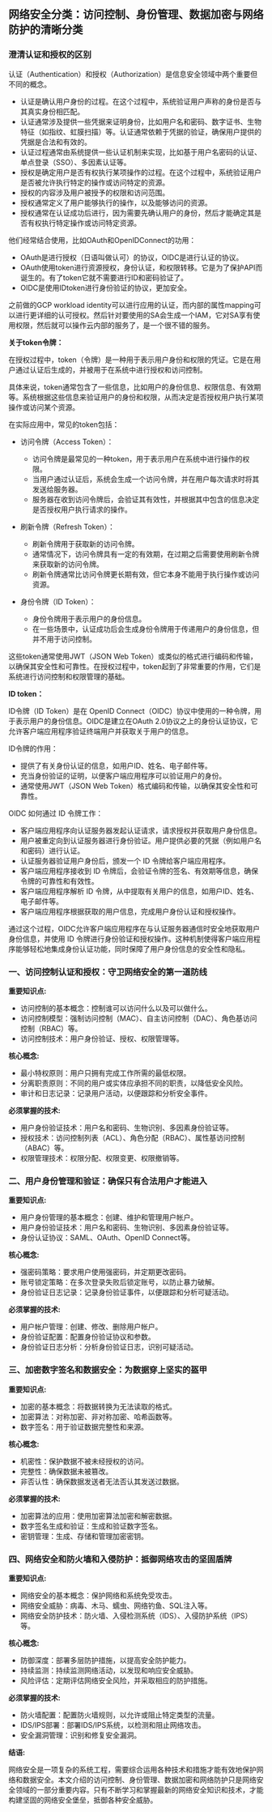 ## 网络安全分类：访问控制、身份管理、数据加密与网络防护的清晰分类

### 澄清认证和授权的区别

认证（Authentication）和授权（Authorization）是信息安全领域中两个重要但不同的概念。

- 认证是确认用户身份的过程。在这个过程中，系统验证用户声称的身份是否与其真实身份相匹配。
- 认证通常涉及提供一些凭据来证明身份，比如用户名和密码、数字证书、生物特征（如指纹、虹膜扫描）等。认证通常依赖于凭据的验证，确保用户提供的凭据是合法和有效的。
- 认证过程通常由系统提供一些认证机制来实现，比如基于用户名密码的认证、单点登录（SSO）、多因素认证等。
- 授权是确定用户是否有权执行某项操作的过程。在这个过程中，系统验证用户是否被允许执行特定的操作或访问特定的资源。
- 授权的内容涉及用户被授予的权限和访问范围。
- 授权通常定义了用户能够执行的操作，以及能够访问的资源。
- 授权通常在认证成功后进行，因为需要先确认用户的身份，然后才能确定其是否有权执行特定操作或访问特定资源。

他们经常结合使用，比如OAuth和OpenIDConnect的功用：

- OAuth是进行授权（日语叫做认可）的协议，OIDC是进行认证的协议。
- OAuth使用token进行资源授权，身份认证，和权限转移。它是为了保护API而诞生的。有了token它就不需要进行ID和密码验证了。
- OIDC是使用IDtoken进行身份验证的协议，更加安全。

之前做的GCP workload identity可以进行应用的认证，而内部的属性mapping可以进行更详细的认可授权。然后针对要使用的SA会生成一个IAM，它对SA享有使用权限，然后就可以操作云内部的服务了，是一个很不错的服务。

**关于token令牌：**

在授权过程中，token（令牌）是一种用于表示用户身份和权限的凭证。它是在用户通过认证后生成的，并被用于在系统中进行授权和访问控制。

具体来说，token通常包含了一些信息，比如用户的身份信息、权限信息、有效期等。系统根据这些信息来验证用户的身份和权限，从而决定是否授权用户执行某项操作或访问某个资源。

在实际应用中，常见的token包括：

- 访问令牌（Access Token）：
   - 访问令牌是最常见的一种token，用于表示用户在系统中进行操作的权限。
   - 当用户通过认证后，系统会生成一个访问令牌，并在用户每次请求时将其发送给服务器。
   - 服务器在收到访问令牌后，会验证其有效性，并根据其中包含的信息决定是否授权用户执行请求的操作。

- 刷新令牌（Refresh Token）：
   - 刷新令牌用于获取新的访问令牌。
   - 通常情况下，访问令牌具有一定的有效期，在过期之后需要使用刷新令牌来获取新的访问令牌。
   - 刷新令牌通常比访问令牌更长期有效，但它本身不能用于执行操作或访问资源。

- 身份令牌（ID Token）：
   - 身份令牌用于表示用户的身份信息。
   - 在一些场景中，认证成功后会生成身份令牌用于传递用户的身份信息，但并不用于访问控制。

这些token通常使用JWT（JSON Web Token）或类似的格式进行编码和传输，以确保其安全性和可靠性。在授权过程中，token起到了非常重要的作用，它们是系统进行访问控制和权限管理的基础。

**ID token：**

ID令牌（ID Token）是在 OpenID Connect（OIDC）协议中使用的一种令牌，用于表示用户的身份信息。OIDC是建立在OAuth 2.0协议之上的身份认证协议，它允许客户端应用程序验证终端用户并获取关于用户的信息。

ID令牌的作用：
- 提供了有关身份认证的信息，如用户ID、姓名、电子邮件等。
- 充当身份验证的证明，以便客户端应用程序可以验证用户的身份。
- 通常使用JWT（JSON Web Token）格式编码和传输，以确保其安全性和可靠性。

OIDC 如何通过 ID 令牌工作：

- 客户端应用程序向认证服务器发起认证请求，请求授权并获取用户身份信息。
- 用户被重定向到认证服务器进行身份验证。用户提供必要的凭据（例如用户名和密码）进行认证。
- 认证服务器验证用户身份后，颁发一个 ID 令牌给客户端应用程序。
- 客户端应用程序接收到 ID 令牌后，会验证令牌的签名、有效期等信息，确保令牌的可靠性和有效性。
- 客户端应用程序解析 ID 令牌，从中提取有关用户的信息，如用户ID、姓名、电子邮件等。
- 客户端应用程序根据获取的用户信息，完成用户身份认证和授权操作。

通过这个过程，OIDC允许客户端应用程序在与认证服务器通信时安全地获取用户身份信息，并使用 ID 令牌进行身份验证和授权操作。这种机制使得客户端应用程序能够轻松地集成身份认证功能，同时保障了用户身份信息的安全性和隐私。

### 一、访问控制认证和授权：守卫网络安全的第一道防线

**重要知识点:**

* 访问控制的基本概念：控制谁可以访问什么以及可以做什么。
* 访问控制模型：强制访问控制（MAC）、自主访问控制（DAC）、角色基访问控制（RBAC）等。
* 访问控制技术：用户身份验证、授权、权限管理等。

**核心概念:**

* 最小特权原则：用户只拥有完成工作所需的最低权限。
* 分离职责原则：不同的用户或实体应承担不同的职责，以降低安全风险。
* 审计和日志记录：记录用户活动，以便跟踪和分析安全事件。

**必须掌握的技术:**

* 用户身份验证技术：用户名和密码、生物识别、多因素身份验证等。
* 授权技术：访问控制列表（ACL）、角色分配（RBAC）、属性基访问控制（ABAC）等。
* 权限管理技术：权限分配、权限变更、权限撤销等。

### 二、用户身份管理和验证：确保只有合法用户才能进入

**重要知识点:**

* 用户身份管理的基本概念：创建、维护和管理用户帐户。
* 用户身份验证技术：用户名和密码、生物识别、多因素身份验证等。
* 身份认证协议：SAML、OAuth、OpenID Connect等。

**核心概念:**

* 强密码策略：要求用户使用强密码，并定期更改密码。
* 账号锁定策略：在多次登录失败后锁定账号，以防止暴力破解。
* 身份验证日志记录：记录身份验证事件，以便跟踪和分析可疑活动。

**必须掌握的技术:**

* 用户帐户管理：创建、修改、删除用户帐户。
* 身份验证配置：配置身份验证协议和参数。
* 身份验证日志分析：分析身份验证日志，识别可疑活动。

### 三、加密数字签名和数据安全：为数据穿上坚实的盔甲

**重要知识点:**

* 加密的基本概念：将数据转换为无法读取的格式。
* 加密算法：对称加密、非对称加密、哈希函数等。
* 数字签名：用于验证数据完整性和来源。

**核心概念:**

* 机密性：保护数据不被未经授权的访问。
* 完整性：确保数据未被篡改。
* 非否认性：确保数据发送者无法否认其发送过数据。

**必须掌握的技术:**

* 加密算法的应用：使用加密算法加密和解密数据。
* 数字签名生成和验证：生成和验证数字签名。
* 密钥管理：生成、存储和管理加密密钥。

### 四、网络安全和防火墙和入侵防护：抵御网络攻击的坚固盾牌

**重要知识点:**

* 网络安全的基本概念：保护网络和系统免受攻击。
* 网络安全威胁：病毒、木马、蠕虫、网络钓鱼、SQL注入等。
* 网络安全防护技术：防火墙、入侵检测系统（IDS）、入侵防护系统（IPS）等。

**核心概念:**

* 防御深度：部署多层防护措施，以提高安全防护能力。
* 持续监测：持续监测网络活动，以发现和响应安全威胁。
* 风险评估：定期评估网络安全风险，并采取相应的防护措施。

**必须掌握的技术:**

* 防火墙配置：配置防火墙规则，以允许或阻止特定类型的流量。
* IDS/IPS部署：部署IDS/IPS系统，以检测和阻止网络攻击。
* 安全漏洞管理：识别和修复安全漏洞。

**结语:**

网络安全是一项复杂的系统工程，需要综合运用各种技术和措施才能有效地保护网络和数据安全。本文介绍的访问控制、身份管理、数据加密和网络防护只是网络安全领域的一部分重要内容。只有不断学习和掌握最新的网络安全知识和技术，才能构建坚固的网络安全堡垒，抵御各种安全威胁。
